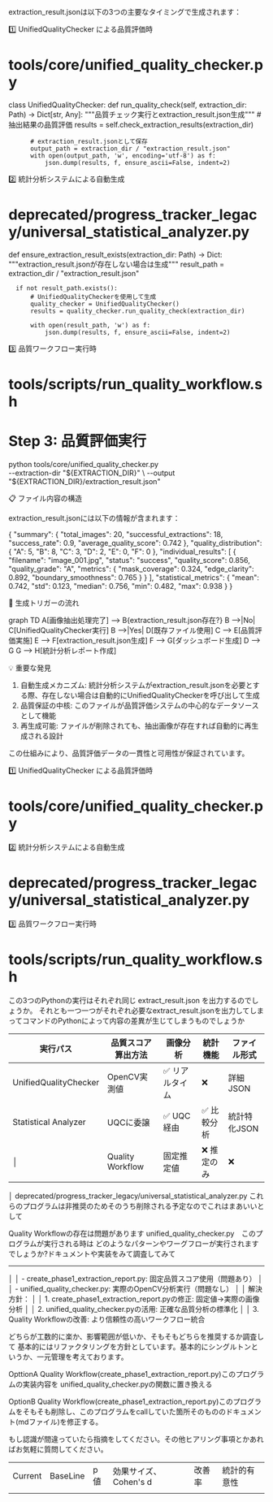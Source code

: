  extraction_result.jsonは以下の3つの主要なタイミングで生成されます：

  1️⃣ UnifiedQualityChecker による品質評価時

  # tools/core/unified_quality_checker.py
  class UnifiedQualityChecker:
      def run_quality_check(self, extraction_dir: Path) -> Dict[str, Any]:
          """品質チェック実行とextraction_result.json生成"""
          # 抽出結果の品質評価
          results = self.check_extraction_results(extraction_dir)

          # extraction_result.jsonとして保存
          output_path = extraction_dir / "extraction_result.json"
          with open(output_path, 'w', encoding='utf-8') as f:
              json.dump(results, f, ensure_ascii=False, indent=2)

  2️⃣ 統計分析システムによる自動生成

  # deprecated/progress_tracker_legacy/universal_statistical_analyzer.py
  def ensure_extraction_result_exists(extraction_dir: Path) -> Dict:
      """extraction_result.jsonが存在しない場合は生成"""
      result_path = extraction_dir / "extraction_result.json"

      if not result_path.exists():
          # UnifiedQualityCheckerを使用して生成
          quality_checker = UnifiedQualityChecker()
          results = quality_checker.run_quality_check(extraction_dir)

          with open(result_path, 'w') as f:
              json.dump(results, f, ensure_ascii=False, indent=2)

  3️⃣ 品質ワークフロー実行時

  # tools/scripts/run_quality_workflow.sh
  # Step 3: 品質評価実行
  python tools/core/unified_quality_checker.py \
      --extraction-dir "${EXTRACTION_DIR}" \
      --output "${EXTRACTION_DIR}/extraction_result.json"

  📋 ファイル内容の構造

  extraction_result.jsonには以下の情報が含まれます：

  {
    "summary": {
      "total_images": 20,
      "successful_extractions": 18,
      "success_rate": 0.9,
      "average_quality_score": 0.742
    },
    "quality_distribution": {
      "A": 5,
      "B": 8,
      "C": 3,
      "D": 2,
      "E": 0,
      "F": 0
    },
    "individual_results": [
      {
        "filename": "image_001.jpg",
        "status": "success",
        "quality_score": 0.856,
        "quality_grade": "A",
        "metrics": {
          "mask_coverage": 0.324,
          "edge_clarity": 0.892,
          "boundary_smoothness": 0.765
        }
      }
    ],
    "statistical_metrics": {
      "mean": 0.742,
      "std": 0.123,
      "median": 0.756,
      "min": 0.482,
      "max": 0.938
    }
  }

  🔄 生成トリガーの流れ

  graph TD
      A[画像抽出処理完了] --> B{extraction_result.json存在?}
      B -->|No| C[UnifiedQualityChecker実行]
      B -->|Yes| D[既存ファイル使用]
      C --> E[品質評価実施]
      E --> F[extraction_result.json生成]
      F --> G[ダッシュボード生成]
      D --> G
      G --> H[統計分析レポート作成]

  💡 重要な発見

  1. 自動生成メカニズム: 統計分析システムがextraction_result.jsonを必要とする際、存在しない場合は自動的にUnifiedQualityCheckerを呼び出して生成
  2. 品質保証の中核: このファイルが品質評価システムの中心的なデータソースとして機能
  3. 再生成可能: ファイルが削除されても、抽出画像が存在すれば自動的に再生成される設計

  この仕組みにより、品質評価データの一貫性と可用性が保証されています。



 1️⃣ UnifiedQualityChecker による品質評価時
   # tools/core/unified_quality_checker.py

 2️⃣ 統計分析システムによる自動生成
   # deprecated/progress_tracker_legacy/universal_statistical_analyzer.py
   
3️⃣ 品質ワークフロー実行時
  # tools/scripts/run_quality_workflow.sh

この3つのPythonの実行はそれぞれ同じ extract_result.json を出力するのでしょうか。
それとも一つ一つがそれぞれ必要なextract_result.jsonを出力してしまってコマンドのPythonによって内容の差異が生じてしまうものでしょうか

  | 実行パス                       | 品質スコア算出方法 | 画像分析             | 統計機能    | ファイル形式   |  
  |-----------------------|---------------------|-----------------|------------|---------------|
  | UnifiedQualityChecker | OpenCV実測値        | ✅ リアルタイム | ❌                | 詳細JSON        |
  | Statistical Analyzer       | UQCに委譲              | ✅ UQC経由       | ✅ 比較分析 | 統計特化JSON |    
  │ | Quality Workflow         | 固定推定値              | ❌ 推定のみ        | ❌                  | 簡易JSON   |      



│
 deprecated/progress_tracker_legacy/universal_statistical_analyzer.py
これらのプログラムは非推奨のためそのうち削除される予定なのでこれはまあいいとして

Quality Workflowの存在は問題があります
unified_quality_checker.py　このプログラムが実行される時は どのようなパターンやワーグフローが実行されますでしょうか?ドキュメントや実装をみて調査してみて


-----------


│ │ - create_phase1_extraction_report.py: 固定品質スコア使用（問題あり）                                      │ │ - unified_quality_checker.py: 実際のOpenCV分析実行（問題なし）                                                │ │ 解決方針：                                                                                                                                                │ │ 1. create_phase1_extraction_report.pyの修正: 固定値→実際の画像分析                                         │ │ 2. unified_quality_checker.pyの活用: 正確な品質分析の標準化                                                         │ │ 3. Quality Workflowの改善: より信頼性の高いワークフロー統合



どちらが工数的に楽か、影響範囲が低いか、そもそもどちらを推奨するか調査して
基本的にはリファクタリングを方針としています。基本的にシングルトンというか、一元管理を考えております。

OpttionA
Quality Workflow(create_phase1_extraction_report.py)このプログラムの実装内容を unified_quality_checker.pyの関数に置き換える

OptionB
Quality Workflow(create_phase1_extraction_report.py)このプログラムをそもそも削除し、このプログラムをcallしていた箇所そのもののドキュメント(mdファイル)を修正する。

もし認識が間違っていたら指摘をしてください。その他ヒアリング事項とかあればお気軽に質問してください。



|         |          |     |                 |     |        |
| ------- | -------- | --- | --------------- | --- | ------ |
| Current | BaseLine | p値  | 効果サイズ、Cohen's d | 改善率 | 統計的有意性 |
|         |          |     |                 |     |        |



